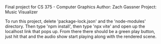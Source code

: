Final project for CS 375 - Computer Graphics
Author: Zach Gassner
Project: Music Visualizer

To run this project, delete 'package-lock.json' and the 'node-modules' directory. 
Then type 'npm install', then type 'npx vite' and open up the localhost link that pops up.
From there there should be a green play button, just hit that and the audio show start
playing along with the rendered scene.


